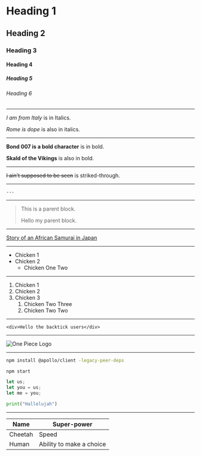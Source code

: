 <!-- Headings -->

# Heading 1

## Heading 2

### Heading 3

#### Heading 4

##### Heading 5

###### Heading 6

---

<!-- Italics -->
*I am from Italy* is in Italics.

_Rome is dope_ is also in italics.

---

<!-- Bold -->
**Bond 007 is a bold character** is in bold.

__Skald of the Vikings__ is also in bold.

---

<!-- Strikethrough -->
~~I ain't supposed to be seen~~ is striked-through.
 
 ---

 <!-- Horizonatal rule -->
`---`

---

<!-- Blockquote -->
> This is a parent block.
> 
> Hello my parent block.

---

<!-- Links -->
[Story of an African Samurai in Japan](https://time.com/6039381/yasuke-black-samurai-true-story/ "Learn more about Yasuke")

---

<!-- Unordered Lists -->
* Chicken 1
* Chicken 2
  * Chicken One Two

---

<!-- Ordered Lists -->
1. Chicken 1
1. Chicken 2
1. Chicken 3
   1. Chicken Two Three
   2. Chicken Two Two

---

<!-- Inline code block -->
`<div>Hello the backtick users</div>`

---

<!-- Images -->
![One Piece Logo](public/logo192.png)

---

<!-- Github -->
<!-- Code blocks -->
```bash
npm install @apollo/client -legacy-peer-deps

npm start
```

```javascript
let us;
let you = us;
let me = you;
```

```python
print("Hallelujah")
```
---

<!-- Table -->
| Name | Super-power |
| ---- | ----------- |
| Cheetah | Speed    |
| Human | Ability to make a choice |

